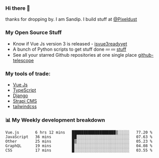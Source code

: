 ### Hi there 👋

thanks for dropping by.
I am Sandip. I build stuff at [@Pixeldust](github.com/pixeldust-in/)

###  **My Open Source Stuff**

 - Know if Vue Js version 3 is released -  [isvue3readyyet](https://github.com/sandiprb/isvue3readyyet)
 - A bunch of Python scripts to get stuff done 💤 💤 [stuff](https://github.com/sandiprb/stuff)
 - See all your starred Github repositories at one single place [github-telescope](https://github.com/sandiprb/github-telescope)



###  **My tools of trade:**
 - [Vue Js](https://github.com/vuejs/vue/)
 - [TypeScript](https://github.com/microsoft/TypeScript)
 - [Django](github.com/django/django)
 - [Strapi CMS](github.com/strapi/strapi)
 - [tailwindcss](https://github.com/tailwindlabs/tailwindcss)


###  📊 **My Weekly development breakdown**
<!--START_SECTION:waka-->
```text
Vue.js       6 hrs 12 mins   ███████████████████▒░░░░░   77.20 % 
JavaScript   36 mins         ██░░░░░░░░░░░░░░░░░░░░░░░   07.63 % 
Other        25 mins         █▒░░░░░░░░░░░░░░░░░░░░░░░   05.23 % 
GraphQL      19 mins         █░░░░░░░░░░░░░░░░░░░░░░░░   04.08 % 
CSS          17 mins         █░░░░░░░░░░░░░░░░░░░░░░░░   03.55 % 
```
<!--END_SECTION:waka-->
